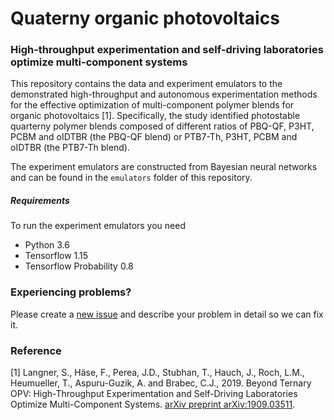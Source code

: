 # Quaterny organic photovoltaics

### High-throughput experimentation and self-driving laboratories optimize multi-component systems

This repository contains the data and experiment emulators to the demonstrated high-throughput and autonomous experimentation methods for the effective optimization of multi-component polymer blends for organic photovoltaics [1]. Specifically, the study identified photostable quarterny polymer blends composed of different ratios of PBQ-QF, P3HT, PCBM and oIDTBR (the PBQ-QF blend) or PTB7-Th, P3HT, PCBM and oIDTBR (the PTB7-Th blend).

The experiment emulators are constructed from Bayesian neural networks and can be found in the `emulators` folder of this repository.

##### Requirements

To run the experiment emulators you need
* Python 3.6
* Tensorflow 1.15
* Tensorflow Probability 0.8

### Experiencing problems?

Please create a [new issue](https://github.com/aspuru-guzik-group/quaterny_opvs/issues/new/choose) and describe your problem in detail so we can fix it.

### Reference

[1] Langner, S., Häse, F., Perea, J.D., Stubhan, T., Hauch, J., Roch, L.M., Heumueller, T., Aspuru-Guzik, A. and Brabec, C.J., 2019. Beyond Ternary OPV: High-Throughput Experimentation and Self-Driving Laboratories Optimize Multi-Component Systems. [arXiv preprint arXiv:1909.03511](https://arxiv.org/pdf/1909.03511.pdf).
